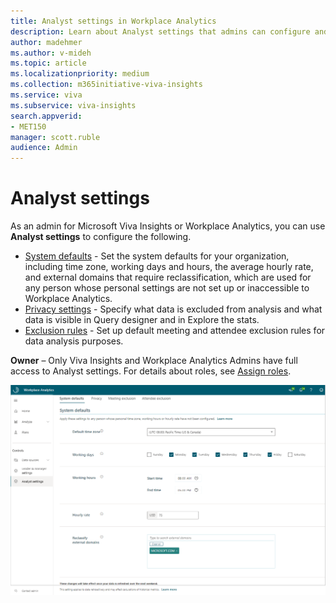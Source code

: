 ```yaml
---
title: Analyst settings in Workplace Analytics
description: Learn about Analyst settings that admins can configure and edit in Workplace Analytics for Microsoft Viva Insights
author: madehmer
ms.author: v-mideh
ms.topic: article
ms.localizationpriority: medium 
ms.collection: m365initiative-viva-insights 
ms.service: viva 
ms.subservice: viva-insights 
search.appverid: 
- MET150 
manager: scott.ruble
audience: Admin
---
```


# Analyst settings

As an admin for Microsoft Viva Insights or Workplace Analytics, you can use **Analyst settings** to configure the following.

* [System defaults](system-defaults.md) - Set the system defaults for your organization, including time zone, working days and hours, the average hourly rate, and external domains that require reclassification, which are used for any person whose personal settings are not set up or inaccessible to Workplace Analytics.
* [Privacy settings](privacy-settings.md) - Specify what data is excluded from analysis and what data is visible in Query designer and in Explore the stats.
* [Exclusion rules](../tutorials/exclusions-introduction.md) - Set up default meeting and attendee exclusion rules for data analysis purposes.

**Owner** – Only Viva Insights and Workplace Analytics Admins have full access to Analyst settings. For details about roles, see [Assign roles](../setup/assign-roles-to-wpa-admins.md).

![Analyst settings that admins configure](../images/wpa/use/analyst-admin-settings.png)
